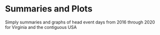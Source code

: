 # Summaries and Plots
Simply summaries and graphs of head event days from 2016 through 2020 for Virginia and the contiguous USA

